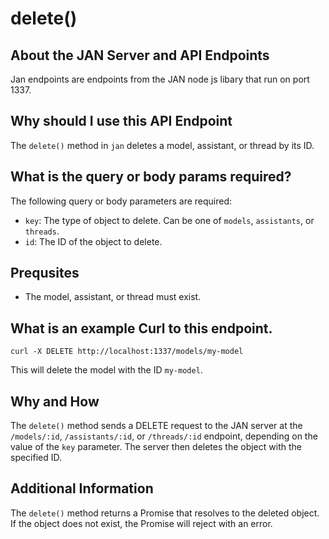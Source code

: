 
  
   # **delete()**

## About the JAN Server and API Endpoints

Jan endpoints are endpoints from the JAN node js libary that run on port 1337.

## Why should I use this API Endpoint
The `delete()` method in `jan` deletes a model, assistant, or thread by its ID.

## What is the query or body params required?

The following query or body parameters are required:

- `key`: The type of object to delete. Can be one of `models`, `assistants`, or `threads`.
- `id`: The ID of the object to delete.

## Prequsites

- The model, assistant, or thread must exist.

## What is an example Curl to this endpoint.

```
curl -X DELETE http://localhost:1337/models/my-model
```

This will delete the model with the ID `my-model`.

## Why and How

The `delete()` method sends a DELETE request to the JAN server at the `/models/:id`, `/assistants/:id`, or `/threads/:id` endpoint, depending on the value of the `key` parameter. The server then deletes the object with the specified ID.

## Additional Information

The `delete()` method returns a Promise that resolves to the deleted object. If the object does not exist, the Promise will reject with an error.
  
  